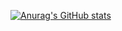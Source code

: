 [![Anurag's GitHub stats](https://github-readme-stats.vercel.app/api?username=asahelcohen)](https://github.com/anuraghazra/github-readme-stats)
